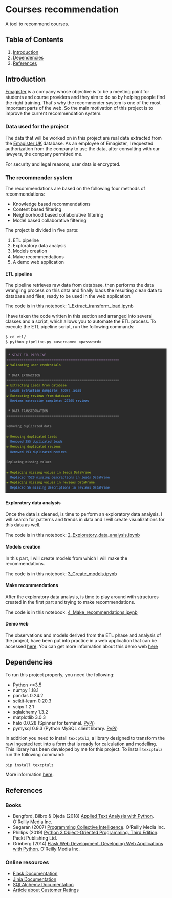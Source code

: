 # Courses recommendation

A tool to recommend courses.

## Table of Contents
1. [Introduction](#introduction)
2. [Dependencies](#dependencies)
3. [References](#references)

<a id="introduction"></a>
## Introduction

[Emagister](https://www.emagister.com) is a company whose objective is to be a meeting point for students and course providers and they aim to do so by helping people find the right training. That's why the recommender system is one of the most important parts of the web. So the main motivation of this project is to improve the current recommendation system.

### Data used for the project

The data that will be worked on in this project are real data extracted from the [Emagister UK](https://www.emagister.co.uk) database. As an employee of Emagister, I requested authorization from the company to use the data, after consulting with our lawyers, the company permitted me. 

For security and legal reasons, user data is encrypted. 

### The recommender system

The recommendations are based on the following four methods of recommendations:

* Knowledge based recommendations
* Content based filtering
* Neighborhood based collaborative filtering
* Model based collaborative filtering

The project is divided in five parts:

1. ETL pipeline
2. Exploratory data analysis
3. Models creation
4. Make recommendations
5. A demo web application

#### ETL pipeline

The pipeline retrieves raw data from database, then performs the data wrangling process on this data and finally loads the resulting clean data to database and files, ready to be used in the web application.

The code is in this notebook: [1_Extract_transform_load.ipynb](https://github.com/fdelgados/courses_recommender/blob/master/notebooks/1_Extract_transform_load.ipynb)

I have taken the code written in this section and arranged into several classes and a script, which allows you to automate the ETL process.
To execute the ETL pipeline script, run the following commands:

```
$ cd etl/
$ python pipeline.py <username> <password>
```
![ETL Pipeline](https://github.com/fdelgados/courses_recommender/blob/master/img/etl_console.png)

#### Exploratory data analysis

Once the data is cleaned, is time to perform an exploratory data analysis. I will search for patterns and trends in data and I will create visualizations for this data as well.

The code is in this notebook: [2_Exploratory_data_analysis.ipynb](https://github.com/fdelgados/courses_recommender/blob/master/notebooks/2_Exploratory_data_analysis.ipynb)

#### Models creation

In this part, I will create models from which I will make the recommendations.

The code is in this notebook: [3_Create_models.ipynb](https://github.com/fdelgados/courses_recommender/blob/master/notebooks/3_Create_models.ipynb)

#### Make recommendations

After the exploratory data analysis, is time to play around with structures created in the first part and trying to make recommendations.

The code is in this notebook: [4_Make_recommendations.ipynb](https://github.com/fdelgados/courses_recommender/blob/master/notebooks/4_Make_recommendations.ipynb)

#### Demo web

The observations and models derived from the ETL phase and analysis of the project, have been put into practice in a web application that can be accessed [here](https://courses-recommender.herokuapp.com/).
You can get more information about this demo web [here](https://fdelgados.github.io/recommendations-web/)

<a id="dependencies"></a>
## Dependencies
To run this project properly, you need the following:

* Python >=3.5
* numpy 1.18.1
* pandas 0.24.2
* scikit-learn 0.20.3
* scipy 1.2.1
* sqlalchemy 1.3.2
* matplotlib 3.0.3
* halo 0.0.28 (Spinner for terminal. [PyPi](https://pypi.org/project/halo/))
* pymysql 0.9.3 (Python MySQL client library. [PyPi](https://pypi.org/project/PyMySQL/))

In addition you need to install `texcptulz`, a library designed to transform the raw ingested text into a form that is ready for calculation and modelling.
This library has been developed by me for this project. To install `texcptulz` run the following command:

`pip install texcptulz`

More information [here](https://pypi.org/project/texcptulz/).

<a id="references"></a>
## References

### Books
* Bengford, Bilbro & Ojeda (2018) [Applied Text Analysis with Python](http://shop.oreilly.com/product/0636920052555.do). O'Reilly Media Inc.
* Segaran (2007) [Programming Collective Intelligence](http://shop.oreilly.com/product/9780596529321.do). O'Reilly Media Inc.
* Phillips (2019) [Python 3 Object-Oriented Programming. Third Edition](https://www.packtpub.com/application-development/python-3-object-oriented-programming-third-edition). Packt Publishing Ltd.
* Grinberg (2014) [Flask Web Development. Developing Web Applications with Python](http://shop.oreilly.com/product/0636920031116.do). O'Reilly Media Inc.

### Online resources
* [Flask Documentation](https://flask.palletsprojects.com/en/1.1.x/)
* [Jinja Documentation](https://jinja.palletsprojects.com/en/2.10.x/)
* [SQLAlchemy Documentation](https://docs.sqlalchemy.org/en/13/)
* [Article about Customer Ratings](https://baymard.com/blog/sort-by-customer-ratings)
